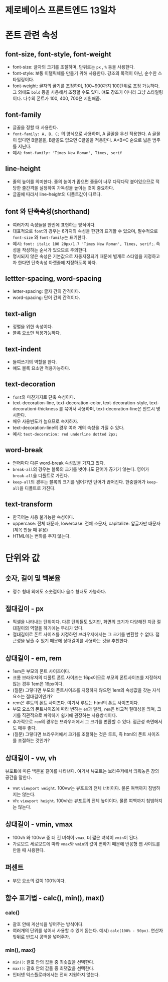 제로베이스 프론트엔드 13일차
====================
# 폰트 관련 속성
## font-size, font-style, font-weight
* font-size: 글자의 크기를 조절하며, 단위로는 `px` , `%` 등을 사용한다. 
* font-style: 보통 이탤릭체를 만들기 위해 사용한다. 강조의 목적이 아닌, 순수한 스타일링이다.
* font-weight: 글자의 굵기를 조정하며, 100~900까지 100단위로 조정 가능하다. 그 외에도 `bold` 등을 사용해서 조정할 수도 있다. 얘도 강조가 아니라 그냥 스타일링이다. 다수의 폰트가 100, 400, 700은 지원해줌.

## font-family
* 글꼴을 정할 때 사용한다. 
* `font-family: A, B, C;` 의 양식으로 사용하며, A 글꼴을 우선 적용한다. A 글꼴이 없다면 B글꼴을, B글꼴도 없으면 C글꼴을 적용한다. A<B<C 순으로 넓은 범주를 지닌다.
* 예시: `font-family: 'Times New Roman', Times, serif`

## line-height
* 줄의 높이를 의미한다. 줄의 높이가 좁으면 줄들이 너무 다닥다닥 붙어있으므로 적당한 줄간격을 설정하여 가독성을 높이는 것이 중요하다.
* 글꼴에 따라서 line-height의 디폴트값이 다르다.

## font 와 단축속성(shorthand)
* 여러가지 속성들을 한번에 표현하는 방식이다.
* 대표적으로 `font`의 경우는 6가지의 속성을 한편의 표기할 수 있으며, 필수적으로 `font-size` 와 `font-family`는 표기한다.
* 예시: `font: italic 100 20px/1.7 'Times New Roman', Times, serif;`. 속성을 작성하는 순서가 있으므로 주의한다.
* 명시되지 않은 속성은 기본값으로 자동지정되기 때문에 별개로 스타일을 지정하고자 한다면 단축속성 아랫줄에 지정하도록 하자.
 
## lettter-spacing, word-spacing
* letter-spacing: 글자 간의 간격이다. 
* word-spacing: 단어 간의 간격이다.

## text-align
* 정렬을 위한 속성이다.
* 블록 요소만 적용가능하다.
 
## text-indent
* 들여쓰기의 역할을 한다.
* 얘도 블록 요소만 적용가능하다.

## text-decoration
* `font`와 마찬가지로 단축 속성이다.
* text-decoration-line, text-decoration-color, text-decoration-style, text-decorationi-thickness 를 묶어서 사용하며, text-decoration-line은 반드시 명시한다.
* 매우 사용빈도가 높으므로 숙지하자.
* text-decoration-line의 경우 여러 개의 속성을 가질 수 있다.
* 예시: `text-decoration: red underline dotted 2px;`

## word-break
* 언어마다 다른 word-break 속성값을 가지고 있다.
* `break-all`의 경우는 블록의 크기를 벗어나도 단어가 끊기기 않는다. 영어가 `break-all`을 디폴트로 가진다. 
* `keep-all`의 경우는 블록의 크기를 넘어가면 단어가 끊어진다. 한중일어가 `keep-all`을 디폴트로 가진다.

## text-transform
* 한국어는 사용 불가능한 속성이다.
* uppercase: 전체 대문자, lowercase: 전체 소문자, capitalize: 앞글자만 대문자(제목 만들 때 유용)
* HTML에는 변화를 주지 않는다. 


# 단위와 값
## 숫자, 길이 및 백분율
* 정수 형태 외에도 소숫점이나 음수 형태도 가능하다.

## 절대길이 - px
* 픽셀을 나타내는 단위이다.  다른 단위들도 있지만, 화면의 크기가 다양해진 지금 절대길이의 역할을 하기에는 무리가 있다.
* 절대길이로 폰트 사이즈를 지정하면 브라우저에서는 그 크기를 변환할 수 없다. 접근성을 낮출 수 있기 때문에 상대길이를 사용하는 것을 추천한다.

## 상대길이 - em, rem
* 1em은 부모의 폰트 사이즈이다. 
* 크롬 브라우저의 디폴트 폰트 사이즈는 16px이므로 부모의 폰트사이즈를 지정하지 않는 경우 1em은 16px이다. 
* (질문) 그렇다면 부모의 폰트사이즈를 지정하지 않으면 1em의 속성값을 갖는 자식요소는 절대길이인가?
* rem은 루트의 폰트 사이즈다. 여기서 루트는 html의 폰트 사이즈이다.
* 부모 요소의 폰트사이즈에 따라 변하는 `em`과 달리, `rem`은 비교적 절대성을 띄며, 크기를 직관적으로 파악하기 쉽기에 권장하는 사용방식이다.
* 추가적으로 `rem`의 경우는 브라우저에서 그 크기를 변환할 수 있다. 접근성 측면에서도 매우 좋다.
* (질문) 그렇다면 브라우저에서 크기를 조절하는 것은 루트, 즉 html의 폰트 사이즈를 조절하는 것인가?

## 상대길이 - vw, vh
뷰포트에 따른 백분율 길이를 나타낸다. 여기서 뷰포트는 브라우저에서 띄워놓은 창의 공간을 말한다. 
* vw: `viewport weight`. 100vw는 뷰포트의 전체 너비이다. 물론 여백까지 침범하지는 않는다.
* vh: `viewport height`. 100vh는 뷰포트의 전체 높이이다. 물론 여백까지 침범하지는 않는다.

## 상대길이 - vmin, vmax
* 100vh 와 100vw 중 더 긴 녀석이 `vmax`, 더 짧은 녀석이 `vmin`이 된다.
* 가로모드 세로모드에 따라 `vmax`와 `vmin`의 값이 변하기 때문에 반응형 웹 사이트를 만들 때 사용한다.

## 퍼센트
* 부모 요소의 값이 100%이다. 

## 함수 표기법 - calc(), min(), max()
### calc()
* 괄호 안에 계산식을 넣어주는 방식이다.
* 여러개의 단위를 섞어서 사용할 수 있게 돕는다. 예시) `calc(100% - 50px)`. 연산자 앞뒤로 반드시 공백을 넣어주자.
### min(), max()
* `min()`: 괄호 안의 값들 중 최솟값을 선택한다.
* `max()`: 괄호 안의 값들 중 최댓값을 선택한다.
* 인터넷 익스플로러에서는 전혀 지원하지 않는다.
